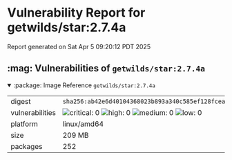 # Vulnerability Report for getwilds/star:2.7.4a

Report generated on Sat Apr  5 09:20:12 PDT 2025

<h2>:mag: Vulnerabilities of <code>getwilds/star:2.7.4a</code></h2>

<details open="true"><summary>:package: Image Reference</strong> <code>getwilds/star:2.7.4a</code></summary>
<table>
<tr><td>digest</td><td><code>sha256:ab42e6d40104368023b893a340c585ef128fcea5335437a45d291b921ef2ffb9</code></td><tr><tr><td>vulnerabilities</td><td><img alt="critical: 0" src="https://img.shields.io/badge/critical-0-lightgrey"/> <img alt="high: 0" src="https://img.shields.io/badge/high-0-lightgrey"/> <img alt="medium: 0" src="https://img.shields.io/badge/medium-0-lightgrey"/> <img alt="low: 0" src="https://img.shields.io/badge/low-0-lightgrey"/> <!-- unspecified: 0 --></td></tr>
<tr><td>platform</td><td>linux/amd64</td></tr>
<tr><td>size</td><td>209 MB</td></tr>
<tr><td>packages</td><td>252</td></tr>
</table>
</details></table>
</details>

<table></table>

